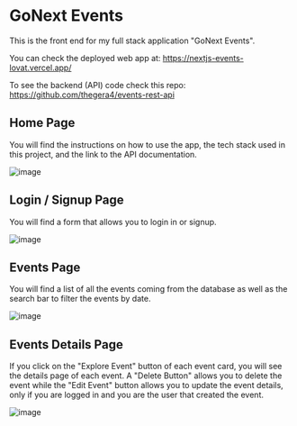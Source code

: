 # GoNext Events

This is the front end for my full stack application "GoNext Events". 

You can check the deployed web app at: <a href="https://nextjs-events-lovat.vercel.app/" target="_blank">https://nextjs-events-lovat.vercel.app/</a>

To see the backend (API) code check this repo: <a href="https://github.com/thegera4/events-rest-api" target="_blank">https://github.com/thegera4/events-rest-api</a>

## Home Page
You will find the instructions on how to use the app, the tech stack used in this project, and the link to the API documentation.

![image](https://github.com/thegera4/nextjs-events/assets/84020433/955df4b3-0d89-42b6-a084-2eeb72fceb9b)

## Login / Signup Page
You will find a form that allows you to login in or signup.

![image](https://github.com/thegera4/nextjs-events/assets/84020433/080f80b8-6647-436e-9ccc-87ecb6ab2783)

## Events Page
You will find a list of all the events coming from the database as well as the search bar to filter the events by date.

![image](https://github.com/thegera4/nextjs-events/assets/84020433/6a8c9f3e-2344-48d2-a8ea-bbb9dd5b272a)

## Events Details Page
If you click on the "Explore Event" button of each event card, you will see the details page of each event. A "Delete Button" allows you to delete the event while the "Edit Event" button allows you to update the event details, only if you are logged in and you are the user that created the event.

![image](https://github.com/thegera4/nextjs-events/assets/84020433/047a7445-cbb9-40b9-8454-75c724f333ad)

